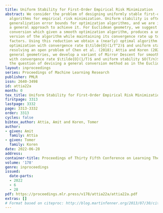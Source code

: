 ```yaml
---
title: Uniform Stability for First-Order Empirical Risk Minimization
abstract: We consider the problem of designing uniformly stable first-order optimization
  algorithms for empirical risk minimization. Uniform stability is often used to obtain
  generalization error bounds for optimization algorithms, and we are interested in
  a general approach to achieve it. For Euclidean geometry, we suggest a black-box
  conversion which given a smooth optimization algorithm, produces a uniformly stable
  version of the algorithm while maintaining its convergence rate up to logarithmic
  factors. Using this reduction we obtain a (nearly) optimal algorithm for smooth
  optimization with convergence rate $\tilde{O}(1/T^2)$ and uniform stability $O(T^2/n)$,
  resolving an open problem of Chen et al. (2018); Attia and Koren (2021). For more
  general geometries, we develop a variant of Mirror Descent for smooth optimization
  with convergence rate $\tilde{O}(1/T)$ and uniform stability $O(T/n)$, leaving open
  the question of devising a general conversion method as in the Euclidean case.
layout: inproceedings
series: Proceedings of Machine Learning Research
publisher: PMLR
issn: 2640-3498
id: attia22a
month: 0
tex_title: Uniform Stability for First-Order Empirical Risk Minimization
firstpage: 3313
lastpage: 3332
page: 3313-3332
order: 3313
cycles: false
bibtex_author: Attia, Amit and Koren, Tomer
author:
- given: Amit
  family: Attia
- given: Tomer
  family: Koren
date: 2022-06-28
address:
container-title: Proceedings of Thirty Fifth Conference on Learning Theory
volume: '178'
genre: inproceedings
issued:
  date-parts:
  - 2022
  - 6
  - 28
pdf: https://proceedings.mlr.press/v178/attia22a/attia22a.pdf
extras: []
# Format based on citeproc: http://blog.martinfenner.org/2013/07/30/citeproc-yaml-for-bibliographies/
---
```

